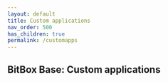 ```yaml
---
layout: default
title: Custom applications
nav_order: 500
has_children: true
permalink: /customapps
---
```

## BitBox Base: Custom applications
